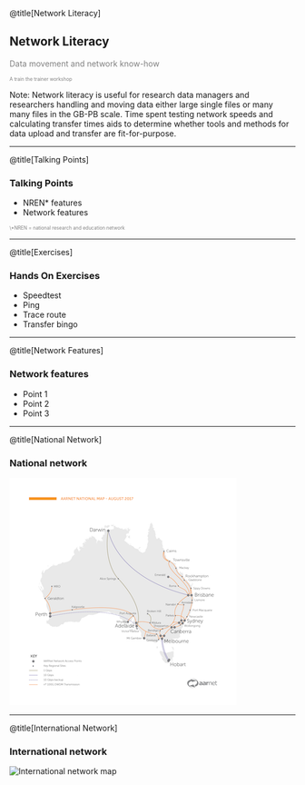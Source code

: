 @title[Network Literacy]
## Network Literacy
<p style="color:gray">Data movement and network know-how</p>
<p style="font-size:0.6em; color:gray">A train the trainer workshop</p> 


Note:
Network literacy is useful for research data managers and researchers handling and moving data either large single files or many many files in the GB-PB scale. Time spent testing network speeds and calculating transfer times aids to determine whether tools and methods for data upload and transfer are fit-for-purpose.    

---
@title[Talking Points]
### Talking Points
- NREN* features
- Network features

<p style="font-size:0.6em; color:gray">\*NREN = national research and education network</p> 

---
@title[Exercises]
### Hands On Exercises

- Speedtest
- Ping
- Trace route
- Transfer bingo

---
@title[Network Features]
### Network features

- Point 1
- Point 2
- Point 3

---
@title[National Network]
### National network 
![National network map](AARNet-specific/AARNet_National_Network_Map_082017_400px.png)

---
@title[International Network]
### International network
![International network map](https://www.aarnet.edu.au/images/uploads/main/AARNet_International_Map_082017.png)
